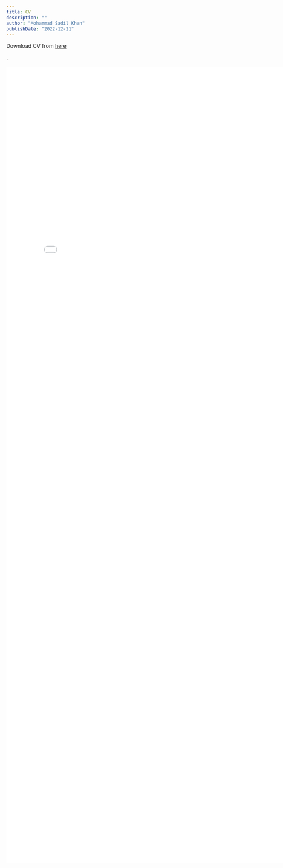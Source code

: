 ```yaml
---
title: CV
description: ""
author: "Mohammad Sadil Khan"
publishDate: "2022-12-21"
---
```

<p> Download CV from <a href="resume.pdf">here</a></p>.
<div> &nbsp </div>
<embed src="resume.pdf" width="800px" height="2100px" />
